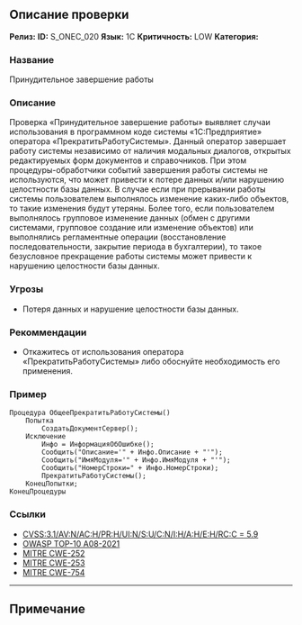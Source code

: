 ## Описание проверки
**Релиз:**
**ID:** S_ONEC_020
**Язык:** 1С
**Критичность:** LOW
**Категория:** 

### Название 
Принудительное завершение работы
### Описание 
Проверка «Принудительное завершение работы» выявляет случаи использования в программном коде системы «1С:Предприятие» оператора «ПрекратитьРаботуСистемы». Данный оператор завершает работу системы независимо от наличия модальных диалогов, открытых редактируемых форм документов и справочников. При этом процедуры-обработчики событий завершения работы системы не используются, что может привести к потере данных и/или нарушению целостности базы данных. В случае если при прерывании работы системы пользователем выполнялось изменение каких-либо объектов, то такие изменения будут утеряны. Более того, если пользователем выполнялось групповое изменение данных (обмен с другими системами, групповое создание или изменение объектов) или выполнялись регламентные операции (восстановление последовательности, закрытие периода в бухгалтерии), то такое безусловное прекращение работы системы может привести к нарушению целостности базы данных.

### Угрозы 
- Потеря данных и нарушение целостности базы данных.
### Рекоммендации 
- Откажитесь от использования оператора «ПрекратитьРаботуСистемы» либо обоснуйте необходимость его применения.
### Пример 
``` 
Процедура ОбщееПрекратитьРаботуСистемы()
	Попытка
		СоздатьДокументСервер();
	Исключение
		Инфо = ИнформацияОбОшибке();
		Сообщить("Описание='" + Инфо.Описание + "'");
		Сообщить("ИмяМодуля='" + Инфо.ИмяМодуля + "'");
		Сообщить("НомерСтроки=" + Инфо.НомерСтроки);
		ПрекратитьРаботуСистемы();
	КонецПопытки;
КонецПроцедуры
``` 
### Ссылки
- [CVSS:3.1/AV:N/AC:H/PR:H/UI:N/S:U/C:N/I:H/A:H/E:H/RC:C = 5.9](https://www.first.org/cvss/calculator/3.1#CVSS:3.1/AV:N/AC:H/PR:H/UI:N/S:U/C:N/I:H/A:H/E:H/RC:C)
- [OWASP TOP-10 A08-2021](https://owasp.org/Top10/A08_2021-Software_and_Data_Integrity_Failures/)
- [MITRE CWE-252](https://cwe.mitre.org/data/definitions/252.html)
- [MITRE CWE-253](https://cwe.mitre.org/data/definitions/253.html)
- [MITRE CWE-754](https://cwe.mitre.org/data/definitions/654.html)

---
## Примечание 
